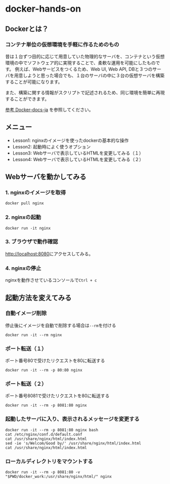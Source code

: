 # docker-hands-on

## Dockerとは？
### コンテナ単位の仮想環境を手軽に作るためのもの
昔は１台ずつ目的に応じて用意していた物理的なサーバを、コンテナという仮想環境の中でソフトウェア的に実現することで、柔軟な運用を可能にしたものです。
例えば、Webサービスをつくるため、Web UI, Web API, DBと３つのサーバを用意しようと思った場合でも、１台のサーバの中に３台の仮想サーバを構築することが可能になります。

また、構築に関する情報がスクリプトで記述されるため、同じ環境を簡単に再現することができます。

[参考 Docker-docs-ja](https://docs.docker.jp/engine/introduction/understanding-docker.html) を参照してください。

## メニュー
* Lesson1: nginxのイメージを使ったdockerの基本的な操作
* Lesson2: 起動時によく使うオプション
* Lesson3: Webサーバで表示しているHTMLを変更してみる（１）
* Lesson4: Webサーバで表示しているHTMLを変更してみる（２）

## Webサーバを動かしてみる
### 1. nginxのイメージを取得
```sh
docker pull nginx
```

### 2. nginxの起動
```
docker run -it nginx
```

### 3. ブラウザで動作確認
[http://localhost:8080](http://localhost:8080)にアクセスしてみる。

### 4. nginxの停止
nginxを動作させているコンソールで`Ctrl + c`



## 起動方法を変えてみる
### 自動イメージ削除
停止後にイメージを自動で削除する場合は`--rm`を付ける
```
docker run -it --rm nginx
```

### ポート転送（１）
ポート番号80で受けたリクエストを80に転送する
```
docker run -it --rm -p 80:80 nginx
```

### ポート転送（２）
ポート番号8081で受けたリクエストを80に転送する
```
docker run -it --rm -p 8081:80 nginx
```

### 起動したサーバに入り、表示されるメッセージを変更する
```
docker run -it --rm -p 8081:80 nginx bash
cat /etc/nginx/conf.d/default.conf
cat /usr/share/nginx/html/index.html
sed -ie 's/Welcom/Good by/' /usr/share/nginx/html/index.html
cat /usr/share/nginx/html/index.html
```

### ローカルディレクトリをマウントする
```
docker run -it --rm -p 8081:80 -v "$PWD/docker_work:/usr/share/nginx/html/" nginx
```
